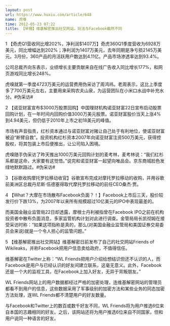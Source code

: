 ```yaml
---
layout: post
url: https://www.huxiu.com/article/648
name: 虎嗅
time: 2012-05-23 07:22
title: 【早报】维基解密推出社交网站，玩法与Facebook截然不同
---
```

1 【奇虎Q1营收同比增202%，净利润$1407万】奇虎360Q1季度营收为6928万美元，同比增幅达到202%；净利润为1407万美元，去年同期是净亏损2145万美元。3月份，360产品的月活跃用户数达到4.11亿。产品市场渗透率达到93.4%。

公司总裁齐向东表示，业绩增长主要贡献来自在线广告收入同比增长177%，和网页游戏同比增长248%。

虎嗅就第一季度4723万美元的运营费用伪采访了周鸿祎。老周表示，这比上季度多了700万美元左右，主要用来采购农夫山泉，为运营团队在小米口水战中补充水分。#伪采访#

2 【诺亚财富宣布$3000万股票回购】中国理财机构诺亚财富22日宣布启动股票回购计划，在一年时间内回购价值3000万美元股票。诺亚财富股价当天上涨4%到4.94美元，但仍低于2010年上市之初18美元的峰值。

市场有声音指责，红杉资本通过与诺亚财富对赌让自己处于有利地位，使诺亚财富被迫“断臂自救”。投资机构红杉资本2007年向诺亚财富注资500万美元，获得控股权，将其包装上市后便推出，让公司陷入困境。

虎嗅随手伪采访了昨天推出1000万美元回购计划的麦考林，麦考林说：“我们红杉系都是这命，大家要有这觉悟。”说完和诺亚财富一起望向唯品会。京东商城脸色发绿地默默路过。#伪采访#

3 【谷歌收购摩托罗拉移动收官】谷歌宣布完成对摩托罗拉移动的收购，并用谷歌前美洲区总裁丹尼斯·伍德塞得取代摩托罗拉移动的前任CEO桑杰·贾。

4 【What？大摩在市场散布Facebook负面？！】Facebook上市后三天，股价较发行价下跌13%，为2007年以来所有规模超过10亿美元的IPO中表现最差的。

而美国金融业监管局22日却透露，摩根士丹利被指曾在Facebook IPO之前在机构投资者中散布负面消息，多家监管机构计划对此进行调查。金管局局长凯彻姆在接受采访时称：“如果这项指称是真的，那么(对美国金融业监管局和美国证券交易委员会来说)就是一个令人担心的监管问题。”

5 【维基解密推出社交网站】维基解密日前发布了自己的社交网站Friends of Wikileaks，并称Facebook把用户信息卖给政府，不值得信任。

维基解密在Twitter上称：“WL Friends把用户介绍给想结识但还不认识的人，而Facebook是用户与已经认识的好友间建立联系，这毫无意义。此外，Facebook还是一个大的监视工具，在Facebook上加入好友，无异于背叛朋友。”

WL Friends网站上的用户数据都经过严格的加密处理，连维基解密网站的管理员都看不到用户的信息，这些数据采用了军事级别的加密方法和某些业务的同态加密方法处理，连WL Friends都不清楚用户的好友数量。

与Facebook和Twitter上的数百或数千好友不同，WL Friends将为用户推选6位来自本国的志趣相同的好友。之后，该网站还将为用户推选6位来自不同国家，但和用户说同一种语言的好友。

